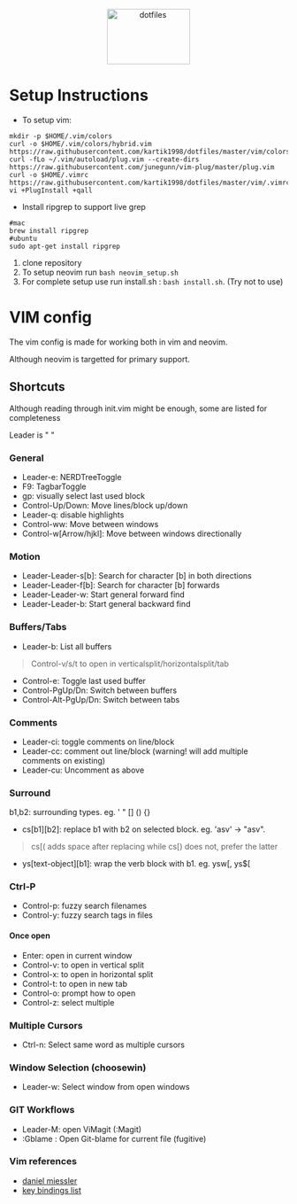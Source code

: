 <p align="center"> <img src = "https://cdn-media-1.freecodecamp.org/images/1*RO3AhbppPUFJBZwt3gUW-A.png" alt="dotfiles" width=150 height=100> </p>

# Setup Instructions
* To setup vim:
```shell 
mkdir -p $HOME/.vim/colors
curl -o $HOME/.vim/colors/hybrid.vim https://raw.githubusercontent.com/kartik1998/dotfiles/master/vim/colors/hybrid.vim
curl -fLo ~/.vim/autoload/plug.vim --create-dirs https://raw.githubusercontent.com/junegunn/vim-plug/master/plug.vim
curl -o $HOME/.vimrc https://raw.githubusercontent.com/kartik1998/dotfiles/master/vim/.vimrc
vi +PlugInstall +qall
```
* Install  ripgrep to support live grep
```shell
#mac
brew install ripgrep
#ubuntu
sudo apt-get install ripgrep
```

1. clone repository
2. To setup neovim run ``bash neovim_setup.sh``
3. For complete setup use run install.sh : `bash install.sh`. (Try not to use)

# VIM config
The vim config is made for working both in vim and neovim.

Although neovim is targetted for primary support.

## Shortcuts
Although reading through init.vim might be enough, some are listed for completeness

Leader is " "

### General
* Leader-e: NERDTreeToggle
* F9: TagbarToggle
* gp: visually select last used block
* Control-Up/Down: Move lines/block up/down
* Leader-q: disable highlights
* Control-ww: Move between windows
* Control-w[Arrow/hjkl]: Move between windows directionally

### Motion
* Leader-Leader-s[b]: Search for character [b] in both directions
* Leader-Leader-f[b]: Search for character [b] forwards
* Leader-Leader-w: Start general forward find
* Leader-Leader-b: Start general backward find


### Buffers/Tabs
* Leader-b: List all buffers

> Control-v/s/t to open in verticalsplit/horizontalsplit/tab

* Control-e: Toggle last used buffer
* Control-PgUp/Dn: Switch between buffers
* Control-Alt-PgUp/Dn: Switch between tabs

### Comments
* Leader-ci: toggle comments on line/block
* Leader-cc: comment out line/block (warning! will add multiple comments on existing)
* Leader-cu: Uncomment as above

### Surround
b1,b2: surrounding types. eg. ' " [] () {}
* cs[b1][b2]: replace b1 with b2 on selected block. eg. 'asv' -> "asv".

> cs[( adds space after replacing while cs[) does not, prefer the latter

* ys[text-object][b1]: wrap the verb block with b1. eg. ysw[, ys$[

### Ctrl-P
* Control-p: fuzzy search filenames
* Control-y: fuzzy search tags in files

#### Once open
* Enter: open in current window
* Control-v: to open in vertical split
* Control-x: to open in horizontal split
* Control-t: to open in new tab
* Control-o: prompt how to open
* Control-z: select multiple

### Multiple Cursors
* Ctrl-n: Select same word as multiple cursors

### Window Selection (choosewin)
* Leader-w: Select window from open windows


### GIT Workflows

* Leader-M: open ViMagit (:Magit)
* :Gblame : Open Git-blame for current file (fugitive)

### Vim references
* [daniel miessler](https://danielmiessler.com/study/vim/)
* [key bindings list](https://hea-www.harvard.edu/~fine/Tech/vi.html)

